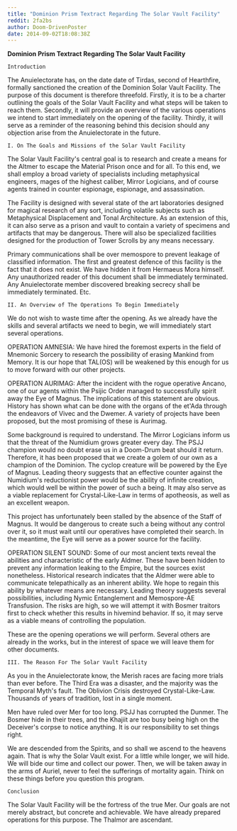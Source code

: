 ```yaml
---
title: "Dominion Prism Textract Regarding The Solar Vault Facility"
reddit: 2fa2bs
author: Doom-DrivenPoster
date: 2014-09-02T18:08:38Z
---
```


   **Dominion Prism Textract Regarding The Solar Vault Facility**

    Introduction

The Anuielectorate has, on the date date of Tirdas, second of Hearthfire, formally sanctioned the creation of the Dominion Solar Vault Facility. The purpose of this document is therefore threefold. Firstly, it is to be a charter outlining the goals of the Solar Vault Facility and what steps will be taken to reach them. Secondly, it will provide an overview of the various operations we intend to start immediately on the opening of the facility. Thirdly, it will serve as a reminder of the reasoning behind this decision should any objection arise from the Anuielectorate in the future. 

    I. On The Goals and Missions of the Solar Vault Facility

The Solar Vault Facility's central goal is to research and create a means for the Altmer to escape the Material Prison once and for all. To this end, we shall employ a broad variety of specialists including metaphysical engineers, mages of the highest caliber, Mirror Logicians, and of course agents trained in counter espionage, espionage, and assassination. 

The Facility is designed with several state of the art laboratories designed for magical research of any sort, including volatile subjects such as Metaphysical Displacement and Tonal Architecture. As an extension of this, it can also serve as a prison and vault to contain a variety of specimens and artifacts that may be dangerous. There will also be specialized facilities designed for the production of Tower Scrolls by any means necessary. 

Primary communications shall be over memospore to prevent leakage of classified information. The first and greatest defence of this facility is the fact that it does not exist. We have hidden it from Hermaeus Mora himself. Any unauthorized reader of this document shall be immediately terminated. Any Anuielectorate member discovered breaking secrecy shall be immediately terminated. Etc. 

    II. An Overview of The Operations To Begin Immediately

We do not wish to waste time after the opening. As we already have the skills and several artifacts we need to begin, we will immediately start several operations.

OPERATION AMNESIA: We have hired the foremost experts in the field of Mnemonic Sorcery to research the possibility of erasing Mankind from Memory. It is our hope that TAL(OS) will be weakened by this enough for us to move forward with our other projects.

OPERATION AURIMAG: After the incident with the rogue operative Ancano, one of our agents within the Psijic Order managed to successfully spirit away the Eye of Magnus. The implications of this statement are obvious. History has shown what can be done with the organs of the et'Ada through the endeavors of Vivec and the Dwemer. A variety of projects have been proposed, but the most promising of these is Aurimag.

Some background is required to understand. The Mirror Logicians inform us that the threat of the Numidium grows greater every day. The PSJJ champion would no doubt erase us in a Doom-Drum beat should it return. Therefore, it has been proposed that we create a golem of our own as a champion of the Dominion. The cyclop creature will be powered by the Eye of Magnus. Leading theory suggests that an effective counter against the Numidium's reductionist power would be the ability of infinite creation, which would well be within the power of such a being. It may also serve as a viable replacement for Crystal-Like-Law in terms of apotheosis, as well as an excellent weapon. 

This project has unfortunately been stalled by the absence of the Staff of Magnus. It would be dangerous to create such a being without any control over it, so it must wait until our operatives have completed their search. In the meantime, the Eye will serve as a power source for the facility.

OPERATION SILENT SOUND: Some of our most ancient texts reveal the abilities and characteristic of the early Aldmer. These have been hidden to prevent any information leaking to the Empire, but the sources exist nonetheless. Historical research indicates that the Aldmer were able to communicate telepathically as an inherent ability. We hope to regain this ability by whatever means are necessary. Leading theory suggests several possibilities, including Nymic Entanglement and Memospore-AE Transfusion. The risks are high, so we will attempt it with Bosmer traitors first to check whether this results in hivemind behavior. If so, it may serve as a viable means of controlling the population.

These are the opening operations we will perform. Several others are already in the works, but in the interest of space we will leave them for other documents. 

    III. The Reason For The Solar Vault Facility

As you in the Anuielectorate know, the Merish races are facing more trials than ever before. The Third Era was a disaster, and the majority was the Temporal Myth's fault. The Oblivion Crisis destroyed Crystal-Like-Law. Thousands of years of tradition, lost in a single moment.

Men have ruled over Mer for too long. PSJJ has corrupted the Dunmer. The Bosmer hide in their trees, and the Khajiit are too busy being high on the Deceiver's corpse to notice anything. It is our responsibility to set things right. 

We are descended from the Spirits, and so shall we ascend to the heavens again. That is why the Solar Vault exist. For a little while longer, we will hide. We will bide our time and collect our power. Then, we will be taken away in the arms of Auriel, never to feel the sufferings of mortality again. Think on these things before you question this program. 

    Conclusion

The Solar Vault Facility will be the fortress of the true Mer. Our goals are not merely abstract, but concrete and achievable. We have already prepared operations for this purpose. The Thalmor are ascendant. 

